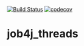 [![Build Status](https://app.travis-ci.com/SergPerm/job4j_threads.svg?branch=main)](https://app.travis-ci.com/SergPerm/job4j_threads)
[![codecov](https://codecov.io/gh/SergPerm/job4j_threads/branch/main/graph/badge.svg?token=0R0e2fkSZU)](https://codecov.io/gh/SergPerm/job4j_threads)
# job4j_threads
